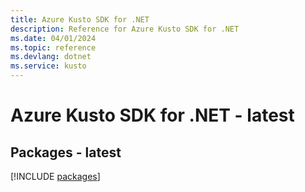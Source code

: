 ```yaml
---
title: Azure Kusto SDK for .NET
description: Reference for Azure Kusto SDK for .NET
ms.date: 04/01/2024
ms.topic: reference
ms.devlang: dotnet
ms.service: kusto
---
```

# Azure Kusto SDK for .NET - latest
## Packages - latest
[!INCLUDE [packages](kusto-index.md)]